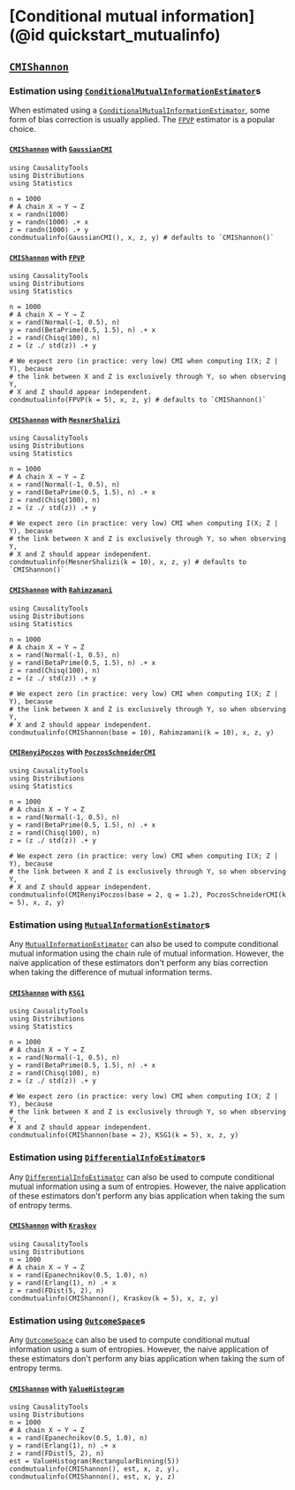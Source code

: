 # [Conditional mutual information](@id quickstart_mutualinfo)

## [`CMIShannon`](@ref)

### Estimation using [`ConditionalMutualInformationEstimator`](@ref)s

When estimated using a [`ConditionalMutualInformationEstimator`](@ref), some form of bias
correction is usually applied. The [`FPVP`](@ref) estimator is a popular choice.

#### [`CMIShannon`](@ref) with [`GaussianCMI`](@ref)

```@example mi_demonstration
using CausalityTools
using Distributions
using Statistics

n = 1000
# A chain X → Y → Z
x = randn(1000)
y = randn(1000) .+ x
z = randn(1000) .+ y
condmutualinfo(GaussianCMI(), x, z, y) # defaults to `CMIShannon()`
```

#### [`CMIShannon`](@ref) with [`FPVP`](@ref)

```@example mi_demonstration
using CausalityTools
using Distributions
using Statistics

n = 1000
# A chain X → Y → Z
x = rand(Normal(-1, 0.5), n)
y = rand(BetaPrime(0.5, 1.5), n) .+ x
z = rand(Chisq(100), n)
z = (z ./ std(z)) .+ y

# We expect zero (in practice: very low) CMI when computing I(X; Z | Y), because
# the link between X and Z is exclusively through Y, so when observing Y,
# X and Z should appear independent.
condmutualinfo(FPVP(k = 5), x, z, y) # defaults to `CMIShannon()`
```

#### [`CMIShannon`](@ref) with [`MesnerShalizi`](@ref)

```@example mi_demonstration
using CausalityTools
using Distributions
using Statistics

n = 1000
# A chain X → Y → Z
x = rand(Normal(-1, 0.5), n)
y = rand(BetaPrime(0.5, 1.5), n) .+ x
z = rand(Chisq(100), n)
z = (z ./ std(z)) .+ y

# We expect zero (in practice: very low) CMI when computing I(X; Z | Y), because
# the link between X and Z is exclusively through Y, so when observing Y,
# X and Z should appear independent.
condmutualinfo(MesnerShalizi(k = 10), x, z, y) # defaults to `CMIShannon()`
```

#### [`CMIShannon`](@ref) with [`Rahimzamani`](@ref)

```@example mi_demonstration
using CausalityTools
using Distributions
using Statistics

n = 1000
# A chain X → Y → Z
x = rand(Normal(-1, 0.5), n)
y = rand(BetaPrime(0.5, 1.5), n) .+ x
z = rand(Chisq(100), n)
z = (z ./ std(z)) .+ y

# We expect zero (in practice: very low) CMI when computing I(X; Z | Y), because
# the link between X and Z is exclusively through Y, so when observing Y,
# X and Z should appear independent.
condmutualinfo(CMIShannon(base = 10), Rahimzamani(k = 10), x, z, y)
```

#### [`CMIRenyiPoczos`](@ref) with [`PoczosSchneiderCMI`](@ref)

```@example mi_demonstration
using CausalityTools
using Distributions
using Statistics

n = 1000
# A chain X → Y → Z
x = rand(Normal(-1, 0.5), n)
y = rand(BetaPrime(0.5, 1.5), n) .+ x
z = rand(Chisq(100), n)
z = (z ./ std(z)) .+ y

# We expect zero (in practice: very low) CMI when computing I(X; Z | Y), because
# the link between X and Z is exclusively through Y, so when observing Y,
# X and Z should appear independent.
condmutualinfo(CMIRenyiPoczos(base = 2, q = 1.2), PoczosSchneiderCMI(k = 5), x, z, y)
```

### Estimation using [`MutualInformationEstimator`](@ref)s

Any [`MutualInformationEstimator`](@ref) can also be used to compute conditional
mutual information using the chain rule of mutual information. However, the naive
application of these estimators don't perform any bias correction when
taking the difference of mutual information terms.

#### [`CMIShannon`](@ref) with [`KSG1`](@ref)

```@example mi_demonstration
using CausalityTools
using Distributions
using Statistics

n = 1000
# A chain X → Y → Z
x = rand(Normal(-1, 0.5), n)
y = rand(BetaPrime(0.5, 1.5), n) .+ x
z = rand(Chisq(100), n)
z = (z ./ std(z)) .+ y

# We expect zero (in practice: very low) CMI when computing I(X; Z | Y), because
# the link between X and Z is exclusively through Y, so when observing Y,
# X and Z should appear independent.
condmutualinfo(CMIShannon(base = 2), KSG1(k = 5), x, z, y)
```

### Estimation using [`DifferentialInfoEstimator`](@ref)s

Any [`DifferentialInfoEstimator`](@ref) can also be used to compute conditional
mutual information using a sum of entropies. However, the naive
application of these estimators don't perform any bias application when
taking the sum of entropy terms.

#### [`CMIShannon`](@ref) with [`Kraskov`](@ref)

```@example
using CausalityTools
using Distributions
n = 1000
# A chain X → Y → Z
x = rand(Epanechnikov(0.5, 1.0), n)
y = rand(Erlang(1), n) .+ x
z = rand(FDist(5, 2), n)
condmutualinfo(CMIShannon(), Kraskov(k = 5), x, z, y)
```

### Estimation using [`OutcomeSpace`](@ref)s

Any [`OutcomeSpace`](@ref) can also be used to compute conditional
mutual information using a sum of entropies. However, the naive
application of these estimators don't perform any bias application when
taking the sum of entropy terms.

#### [`CMIShannon`](@ref) with [`ValueHistogram`](@ref)

```@example
using CausalityTools
using Distributions
n = 1000
# A chain X → Y → Z
x = rand(Epanechnikov(0.5, 1.0), n)
y = rand(Erlang(1), n) .+ x
z = rand(FDist(5, 2), n)
est = ValueHistogram(RectangularBinning(5))
condmutualinfo(CMIShannon(), est, x, z, y), condmutualinfo(CMIShannon(), est, x, y, z)
```
